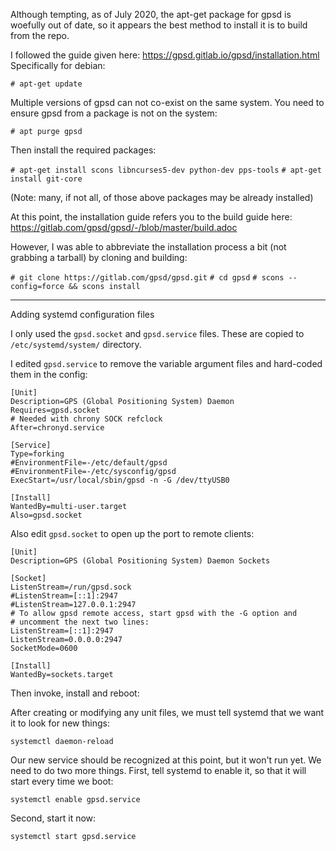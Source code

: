 Although tempting, as of July 2020, the apt-get package for gpsd is woefully out of date, so it appears the best method to install it is to build from the repo.

I followed the guide given here: https://gpsd.gitlab.io/gpsd/installation.html
Specifically for debian:

`# apt-get update`

Multiple versions of gpsd can not co-exist on the same system. You need to ensure gpsd from a package is not on the system:

`# apt purge gpsd`

Then install the required packages:

`# apt-get install scons libncurses5-dev python-dev pps-tools`
`# apt-get install git-core`

(Note: many, if not all, of those above packages may be already installed)

At this point, the installation guide refers you to the build guide here: https://gitlab.com/gpsd/gpsd/-/blob/master/build.adoc

However, I was able to abbreviate the installation process a bit (not grabbing a tarball) by cloning and building:

`# git clone https://gitlab.com/gpsd/gpsd.git`
`# cd gpsd`
`# scons --config=force && scons install`

-----------------------------
Adding systemd configuration files

I only used the `gpsd.socket` and `gpsd.service` files. These are copied to `/etc/systemd/system/` directory.

I edited `gpsd.service` to remove the variable argument files and hard-coded them in the config:

```
[Unit]
Description=GPS (Global Positioning System) Daemon
Requires=gpsd.socket
# Needed with chrony SOCK refclock
After=chronyd.service

[Service]
Type=forking
#EnvironmentFile=-/etc/default/gpsd
#EnvironmentFile=-/etc/sysconfig/gpsd
ExecStart=/usr/local/sbin/gpsd -n -G /dev/ttyUSB0

[Install]
WantedBy=multi-user.target
Also=gpsd.socket
```

Also edit `gpsd.socket` to open up the port to remote clients:
```
[Unit]
Description=GPS (Global Positioning System) Daemon Sockets

[Socket]
ListenStream=/run/gpsd.sock
#ListenStream=[::1]:2947
#ListenStream=127.0.0.1:2947
# To allow gpsd remote access, start gpsd with the -G option and
# uncomment the next two lines:
ListenStream=[::1]:2947
ListenStream=0.0.0.0:2947
SocketMode=0600

[Install]
WantedBy=sockets.target
```

Then invoke, install and reboot:

After creating or modifying any unit files, we must tell systemd that we want it to look for new things:

`systemctl daemon-reload`

Our new service should be recognized at this point, but it won't run yet. We need to do two more things. First, tell systemd to enable it, so that it will start every time we boot:

`systemctl enable gpsd.service`

Second, start it now:

`systemctl start gpsd.service`


